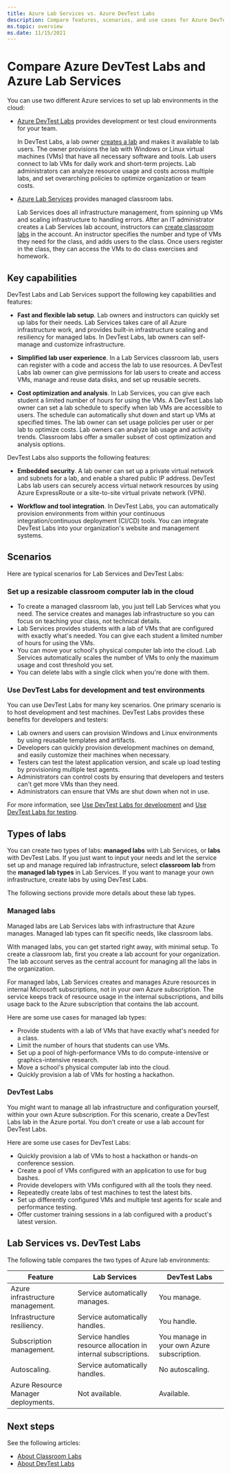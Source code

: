 ```yaml
---
title: Azure Lab Services vs. Azure DevTest Labs
description: Compare features, scenarios, and use cases for Azure DevTest Labs and Azure Lab Services.
ms.topic: overview
ms.date: 11/15/2021
---
```


# Compare Azure DevTest Labs and Azure Lab Services

You can use two different Azure services to set up lab environments in the cloud:

- [Azure DevTest Labs](https://azure.microsoft.com/services/devtest-lab) provides development or test cloud environments for your team.

  In DevTest Labs, a lab owner [creates a lab](devtest-lab-create-lab.md) and makes it available to lab users. The owner provisions the lab with Windows or Linux virtual machines (VMs) that have all necessary software and tools. Lab users connect to lab VMs for daily work and short-term projects. Lab administrators can analyze resource usage and costs across multiple labs, and set overarching policies to optimize organization or team costs.

- [Azure Lab Services](https://azure.microsoft.com/services/lab-services) provides managed classroom labs.

  Lab Services does all infrastructure management, from spinning up VMs and scaling infrastructure to handling errors. After an IT administrator creates a Lab Services lab account, instructors can [create classroom labs](/azure/lab-services/how-to-manage-classroom-labs#create-a-classroom-lab) in the account. An instructor specifies the number and type of VMs they need for the class, and adds users to the class. Once users register in the class, they can access the VMs to do class exercises and homework.

## Key capabilities

DevTest Labs and Lab Services support the following key capabilities and features:

- **Fast and flexible lab setup**. Lab owners and instructors can quickly set up labs for their needs. Lab Services takes care of all Azure infrastructure work, and provides built-in infrastructure scaling and resiliency for managed labs. In DevTest Labs, lab owners can self-manage and customize infrastructure.

- **Simplified lab user experience**. In a Lab Services classroom lab, users can register with a code and access the lab to use resources. A DevTest Labs lab owner can give permissions for lab users to create and access VMs, manage and reuse data disks, and set up reusable secrets.

- **Cost optimization and analysis**. In Lab Services, you can give each student a limited number of hours for using the VMs. A DevTest Labs lab owner can set a lab schedule to specify when lab VMs are accessible to users. The schedule can automatically shut down and start up VMs at specified times. The lab owner can set usage policies per user or per lab to optimize costs. Lab owners can analyze lab usage and activity trends. Classroom labs offer a smaller subset of cost optimization and analysis options.

DevTest Labs also supports the following features:

- **Embedded security**. A lab owner can set up a private virtual network and subnets for a lab, and enable a shared public IP address. DevTest Labs lab users can securely access virtual network resources by using Azure ExpressRoute or a site-to-site virtual private network (VPN).

- **Workflow and tool integration**. In DevTest Labs, you can automatically provision environments from within your continuous integration/continuous deployment (CI/CD) tools. You can integrate DevTest Labs into your organization's website and management systems.

## Scenarios

Here are typical scenarios for Lab Services and DevTest Labs:

### Set up a resizable classroom computer lab in the cloud

- To create a managed classroom lab, you just tell Lab Services what you need. The service creates and manages lab infrastructure so you can focus on teaching your class, not technical details.
- Lab Services provides students with a lab of VMs that are configured with exactly what's needed. You can give each student a limited number of hours for using the VMs.
- You can move your school's physical computer lab into the cloud. Lab Services automatically scales the number of VMs to only the maximum usage and cost threshold you set.
- You can delete labs with a single click when you're done with them.

### Use DevTest Labs for development and test environments

You can use DevTest Labs for many key scenarios. One primary scenario is to host development and test machines. DevTest Labs provides these benefits for developers and testers:

- Lab owners and users can provision Windows and Linux environments by using reusable templates and artifacts.
- Developers can quickly provision development machines on demand, and easily customize their machines when necessary.
- Testers can test the latest application version, and scale up load testing by provisioning multiple test agents.
- Administrators can control costs by ensuring that developers and testers can't get more VMs than they need.
- Administrators can ensure that VMs are shut down when not in use.

For more information, see [Use DevTest Labs for development](devtest-lab-developer-lab.md) and [Use DevTest Labs for testing](devtest-lab-test-env.md).

## Types of labs

You can create two types of labs: **managed labs** with Lab Services, or **labs** with DevTest Labs. If you just want to input your needs and let the service set up and manage required lab infrastructure, select **classroom lab** from the **managed lab types** in Lab Services. If you want to manage your own infrastructure, create labs by using DevTest Labs.

The following sections provide more details about these lab types.

### Managed labs

Managed labs are Lab Services labs with infrastructure that Azure manages. Managed lab types can fit specific needs, like classroom labs.

With managed labs, you can get started right away, with minimal setup. To create a classroom lab, first you create a lab account for your organization. The lab account serves as the central account for managing all the labs in the organization.

For managed labs, Lab Services creates and manages Azure resources in internal Microsoft subscriptions, not in your own Azure subscription. The service keeps track of resource usage in the internal subscriptions, and bills usage back to the Azure subscription that contains the lab account.

Here are some use cases for managed lab types:

- Provide students with a lab of VMs that have exactly what's needed for a class.
- Limit the number of hours that students can use VMs.
- Set up a pool of high-performance VMs to do compute-intensive or graphics-intensive research.
- Move a school's physical computer lab into the cloud.
- Quickly provision a lab of VMs for hosting a hackathon.

### DevTest Labs

You might want to manage all lab infrastructure and configuration yourself, within your own Azure subscription. For this scenario, create a DevTest Labs lab in the Azure portal. You don't create or use a lab account for DevTest Labs.

Here are some use cases for DevTest Labs:

- Quickly provision a lab of VMs to host a hackathon or hands-on conference session.
- Create a pool of VMs configured with an application to use for bug bashes.
- Provide developers with VMs configured with all the tools they need.
- Repeatedly create labs of test machines to test the latest bits.
- Set up differently configured VMs and multiple test agents for scale and performance testing.
- Offer customer training sessions in a lab configured with a product's latest version.

## Lab Services vs. DevTest Labs

The following table compares the two types of Azure lab environments: 

| Feature | Lab Services | DevTest Labs |
| -------- | ----------------- | ---------- |
| Azure infrastructure management. | Service automatically manages. | You manage.  |
| Infrastructure resiliency. | Service automatically handles. | You handle.  |
| Subscription management. | Service handles resource allocation in internal subscriptions. | You manage in your own Azure subscription. |
| Autoscaling. | Service automatically handles. | No autoscaling. |
| Azure Resource Manager deployments. | Not available. | Available. |

## Next steps

See the following articles: 

- [About Classroom Labs](../lab-services/classroom-labs-overview.md)
- [About DevTest Labs](devtest-lab-overview.md)
